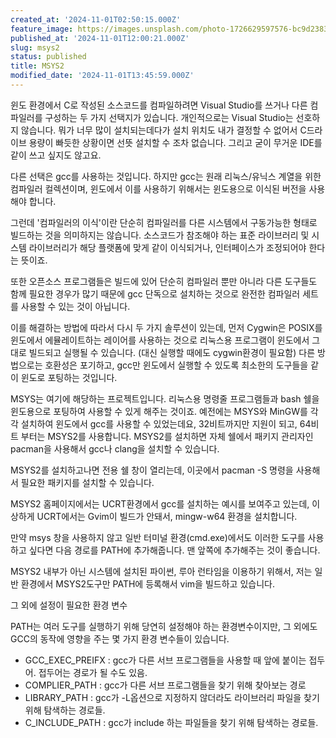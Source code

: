 ```yaml
---
created_at: '2024-11-01T02:50:15.000Z'
feature_image: https://images.unsplash.com/photo-1726629597576-bc9d23835165?crop=entropy&cs=tinysrgb&fit=max&fm=jpg&ixid=M3wxMTc3M3wwfDF8YWxsfDN8fHx8fHx8fDE3MzA0MzU4NDh8&ixlib=rb-4.0.3&q=80&w=2000
published_at: '2024-11-01T12:00:21.000Z'
slug: msys2
status: published
title: MSYS2
modified_date: '2024-11-01T13:45:59.000Z'
---
```


윈도 환경에서 C로 작성된 소스코드를 컴파일하려면 Visual Studio를 쓰거나 다른 컴파일러를 구성하는 두 가지 선택지가 있습니다. 개인적으로는 Visual Studio는 선호하지 않습니다. 뭐가 너무 많이 설치되는데다가 설치 위치도 내가 결정할 수 없어서 C드라이브 용량이 빠듯한 상황이면 선뜻 설치할 수 조차 없습니다. 그리고 굳이 무거운 IDE를 같이 쓰고 싶지도 않고요. 

다른 선택은 gcc를 사용하는 것입니다. 하지만 gcc는 원래 리눅스/유닉스 계열을 위한 컴파일러 컬렉션이며, 윈도에서 이를 사용하기 위해서는 윈도용으로 이식된 버전을 사용해야 합니다. 

그런데 '컴파일러의 이식'이란 단순히 컴파일러를 다른 시스템에서 구동가능한 형태로 빌드하는 것을 의미하지는 않습니다. 소스코드가  참조해야 하는 표준 라이브러리 및 시스템 라이브러리가 해당 플랫폼에 맞게 같이 이식되거나, 인터페이스가 조정되어야 한다는 뜻이죠. 

또한 오픈소스 프로그램들은 빌드에 있어 단순히 컴파일러 뿐만 아니라 다른 도구들도 함께 필요한 경우가 많기 때문에 gcc 단독으로 설치하는 것으로 완전한 컴파일러 세트를 사용할 수 있는 것이 아닙니다. 

이를 해결하는 방법에 따라서 다시 두 가지 솔루션이 있는데, 먼저 Cygwin은 POSIX를 윈도에서 에뮬레이트하는 레이어를 사용하는 것으로 리눅스용 프로그램이 윈도에서 그대로 빌드되고 실행될 수 있습니다. (대신 실행할 때에도 cygwin환경이 필요함) 다른 방법으로는 호환성은 포기하고, gcc만 윈도에서 실행할 수 있도록 최소한의 도구들을 같이 윈도로 포팅하는 것입니다. 

MSYS는 여기에 해당하는 프로젝트입니다. 리눅스용 명령줄 프로그램들과 bash 쉘을 윈도용으로 포팅하여 사용할 수 있게 해주는 것이죠. 예전에는 MSYS와 MinGW를 각각 설치하여 윈도에서 gcc를 사용할 수 있었는데요, 32비트까지만 지원이 되고, 64비트 부터는 MSYS2를 사용합니다. MSYS2를 설치하면 자체 쉘에서 패키지 관리자인 pacman을 사용해서 gcc나 clang을 설치할 수 있습니다. 

MSYS2를 설치하고나면 전용 쉘 창이 열리는데, 이곳에서 pacman -S 명령을 사용해서 필요한 패키지를 설치할 수 있습니다. 

MSYS2 홈페이지에서는 UCRT환경에서 gcc를 설치하는 예시를 보여주고 있는데, 이 상하게 UCRT에서는 Gvim이 빌드가 안돼서, mingw-w64 환경을 설치합니다. 

만약 msys 창을 사용하지 않고 일반 터미널 환경(cmd.exe)에서도 이러한 도구를 사용하고 싶다면 다음 경로를 PATH에 추가해줍니다. 맨 앞쪽에 추가해주는 것이 좋습니다. 

MSYS2 내부가 아닌 시스템에 설치된 파이썬, 루아 런타임을 이용하기 위해서, 저는 일반 환경에서 MSYS2도구만 PATH에 등록해서 vim을 빌드하고 있습니다. 

그 외에 설정이 필요한 환경 변수

PATH는 여러 도구를 실행하기 위해 당연히 설정해야 하는 환경변수이지만, 그 외에도 GCC의 동작에 영향을 주는 몇 가지 환경 변수들이 있습니다. 

- GCC_EXEC_PREIFX : gcc가 다른 서브 프로그램들을 사용할 때 앞에 붙이는 접두어. 접두어는 경로가 될 수도 있음.
- COMPLIER_PATH : gcc가 다른 서브 프로그램들을 찾기 위해 찾아보는 경로
- LIBRARY_PATH : gcc가 -L옵션으로 지정하지 않더라도 라이브러리 파일을 찾기 위해 탐색하는 경로들.
- C_INCLUDE_PATH : gcc가 include 하는 파일들을 찾기 위해 탐색하는 경로들.